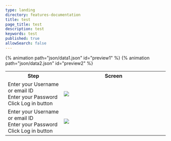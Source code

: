 ```yaml
---
type: landing
directory: features-documentation
title: test
page_title: test
description: test
keywords: test
published: true
allowSearch: false
---
```



{% animation path="json/data1.json" id="preview1" %}
{% animation path="json/data2.json" id="preview2" %} 

<table>
 <tr>
    <th style="width:35%;">Step</th>
    <th style="width:65%;">Screen</th>
  </tr>
  <tr>
    <td>Enter your Username or email ID<br>Enter your Password<br>Click Log in button</td>
    <td><img src="pages/features-documentation/images/logintest3.png"></td>
  </tr>
  <tr>
    <td>Enter your Username or email ID<br>Enter your Password<br>Click Log in button</td>
    <td><img src="pages/features-documentation/images/login1.png"></td>
  </tr>
</table>
